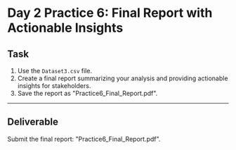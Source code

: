 # Day 2 Practice 6: Final Report with Actionable Insights

## Task
1. Use the `Dataset3.csv` file.
2. Create a final report summarizing your analysis and providing actionable insights for stakeholders.
3. Save the report as "Practice6_Final_Report.pdf".

---

## Deliverable
Submit the final report: "Practice6_Final_Report.pdf".